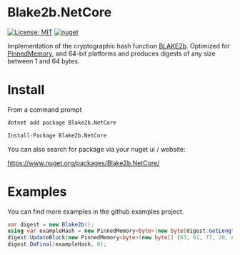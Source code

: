 # Blake2b.NetCore
[![License: MIT](https://img.shields.io/badge/License-MIT-yellow.svg)](https://opensource.org/licenses/MIT) [![nuget](https://img.shields.io/nuget/v/Blake2b.NetCore.svg)](https://www.nuget.org/packages/Blake2b.NetCore/)

Implementation of the cryptographic hash function [BLAKE2b](https://tools.ietf.org/html/draft-saarinen-blake2-02). Optimized for [PinnedMemory](https://github.com/TimothyMeadows/PinnedMemory), and 64-bit platforms and produces digests of any size between 1 and 64 bytes.

# Install

From a command prompt
```bash
dotnet add package Blake2b.NetCore
```

```bash
Install-Package Blake2b.NetCore
```

You can also search for package via your nuget ui / website:

https://www.nuget.org/packages/Blake2b.NetCore/

# Examples

You can find more examples in the github examples project.

```csharp
var digest = new Blake2b();
using var exampleHash = new PinnedMemory<byte>(new byte[digest.GetLength()]);
digest.UpdateBlock(new PinnedMemory<byte>(new byte[] {63, 61, 77, 20, 63, 61, 77, 20, 63, 61, 77}, false), 0, 11);
digest.DoFinal(exampleHash, 0);
```
